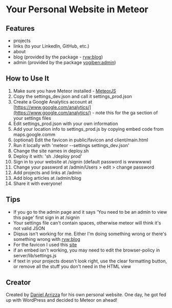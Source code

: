# Your Personal Website in Meteor

## Features
- projects
- links (to your LinkedIn, GitHub, etc.)
- about
- blog (provided by the package - [ryw:blog](https://atmospherejs.com/ryw/blog))
- admin (provided by the package  [yogiben:admin](https://atmospherejs.com/yogiben/admin))

## How to Use It

1. Make sure you have Meteor installed - [MeteorJS](https://meteorjs.com)
1. Copy the settings_dev.json and call it settings_prod.json
1. Create a Google Analytics account at [https://www.google.com/analytics/](https://www.google.com/analytics/) - note this for the ga section of your settings files
1. Edit settings_prod.json with your own information
1. Add your location info to settings_prod.js by copying embed code from maps.google.comm
1. (optional) Edit the favicon in public/favicon and client/main.html
1. Run it locally with 'meteor --settings settings_dev.json'
1. Change the site names in deploy.sh
1. Deploy it with: 'sh ./deploy prod'
1. Sign in to your website at /signin (default password is wwwwww)
1. Change your password at /admin/Users > edit > change password
1. Add projects and links at /admin
1. Add blog articles at /admin/blog
1. Share it with everyone!

## Tips

- If you go to the admin page and it says 'You need to be an admin to view this page' first sign in at /signin
- Your settings file can't contain spaces, otherwise meteor will think it's not valid JSON
- Diqsus isn't working for me. Either I'm doing something wrong or there's something wrong with [ryw:blog](https://atmospherejs.com/ryw/blog)
- For the favicon I used this [site](http://www.favicon-generator.org/)
- if an embed isn't working, you may need to edit the browser-policy in server/lib/settings.js
- if text in your projects doesn't look right, use the clear formatting button, or remove all the stuff you don't need in the HTML view

## Creator

Created by [Daniel Arrizza](http://danielarrizza.com) for his own personal website. One day, he got fed up with WordPress and decided to Meteor on ahead!
